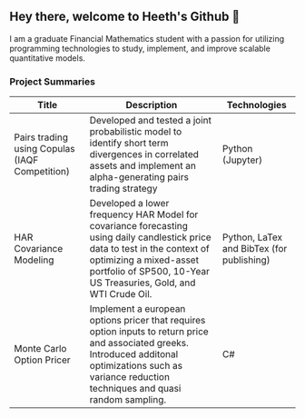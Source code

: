 ## Hey there, welcome to Heeth's Github 👋

<!--
**heethsur/heethsur** is a ✨ _special_ ✨ repository because its `README.md` (this file) appears on your GitHub profile.

Here are some ideas to get you started:

- 🔭 I’m currently working on ...
- 🌱 I’m currently learning ...
- 👯 I’m looking to collaborate on ...
- 🤔 I’m looking for help with ...
- 💬 Ask me about ...
- 📫 How to reach me: ...
- 😄 Pronouns: ...
- ⚡ Fun fact: ...
-->

I am a graduate Financial Mathematics student with a passion for utilizing programming technologies to study, implement, and improve scalable quantitative models. 

### Project Summaries
Title | Description | Technologies
---|---|---|
Pairs trading using Copulas (IAQF Competition) | Developed and tested a joint probabilistic model to identify short term divergences in correlated assets and implement an alpha-generating pairs trading strategy | Python (Jupyter)
HAR Covariance Modeling | Developed a lower frequency HAR Model for covariance forecasting using daily candlestick price data to test in the context of optimizing a mixed-asset portfolio of SP500, 10-Year US Treasuries, Gold, and WTI Crude Oil.| Python, LaTex and BibTex (for publishing)
Monte Carlo Option Pricer | Implement a european options pricer that requires option inputs to return price and associated greeks. Introduced additonal optimizations such as variance reduction techniques and quasi random sampling. | C#



